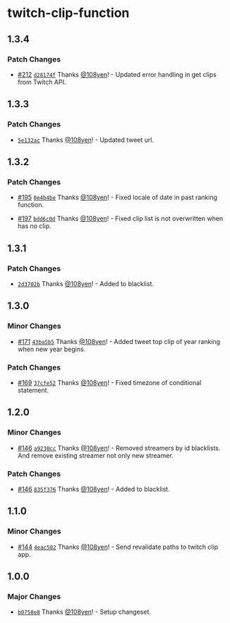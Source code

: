 # twitch-clip-function

## 1.3.4

### Patch Changes

- [#212](https://github.com/108yen/twitch-clip-function/pull/212) [`d28174f`](https://github.com/108yen/twitch-clip-function/commit/d28174f97f1f6a0e8d15a5a7a3edbdf3f576c971) Thanks [@108yen](https://github.com/108yen)! - Updated error handling in get clips from Twitch API.

## 1.3.3

### Patch Changes

- [`5e132ac`](https://github.com/108yen/twitch-clip-function/commit/5e132ac25924fd4633dc165a44e859d4c1ab8c84) Thanks [@108yen](https://github.com/108yen)! - Updated tweet url.

## 1.3.2

### Patch Changes

- [#195](https://github.com/108yen/twitch-clip-function/pull/195) [`0e4b4be`](https://github.com/108yen/twitch-clip-function/commit/0e4b4beeadd1759c8d8eef15c1e240b3af102365) Thanks [@108yen](https://github.com/108yen)! - Fixed locale of date in past ranking function.

- [#197](https://github.com/108yen/twitch-clip-function/pull/197) [`bdd6c0d`](https://github.com/108yen/twitch-clip-function/commit/bdd6c0d1a401b6ed0992189459f26c03753f1732) Thanks [@108yen](https://github.com/108yen)! - Fixed clip list is not overwritten when has no clip.

## 1.3.1

### Patch Changes

- [`2d3702b`](https://github.com/108yen/twitch-clip-function/commit/2d3702bb1961db79ea86df279e0968113378f738) Thanks [@108yen](https://github.com/108yen)! - Added to blacklist.

## 1.3.0

### Minor Changes

- [#171](https://github.com/108yen/twitch-clip-function/pull/171) [`43ba5b5`](https://github.com/108yen/twitch-clip-function/commit/43ba5b553a4296dc4c8a8120a7d5cc62f2f5a2c8) Thanks [@108yen](https://github.com/108yen)! - Added tweet top clip of year ranking when new year begins.

### Patch Changes

- [#169](https://github.com/108yen/twitch-clip-function/pull/169) [`37cfe52`](https://github.com/108yen/twitch-clip-function/commit/37cfe52346f1f0341a644b8c4b5dffc4d051efa6) Thanks [@108yen](https://github.com/108yen)! - Fixed timezone of conditional statement.

## 1.2.0

### Minor Changes

- [#146](https://github.com/108yen/twitch-clip-function/pull/146) [`a9230cc`](https://github.com/108yen/twitch-clip-function/commit/a9230cc9f16a6ed73380de6167d16d4f9eaee2d9) Thanks [@108yen](https://github.com/108yen)! - Removed streamers by id blacklists. And remove existing streamer not only new streamer.

### Patch Changes

- [#146](https://github.com/108yen/twitch-clip-function/pull/146) [`835f376`](https://github.com/108yen/twitch-clip-function/commit/835f3763ccc25a11f71aef1a9bf23c7a81a4031e) Thanks [@108yen](https://github.com/108yen)! - Added to blacklist.

## 1.1.0

### Minor Changes

- [#144](https://github.com/108yen/twitch-clip-function/pull/144) [`4eac502`](https://github.com/108yen/twitch-clip-function/commit/4eac5028470afa386368bf12e1d044ff0e5e9e26) Thanks [@108yen](https://github.com/108yen)! - Send revalidate paths to twitch clip app.

## 1.0.0

### Major Changes

- [`b0758e8`](https://github.com/108yen/twitch-clip-function/commit/b0758e85917f534987dc12ff6c0def975a7da8c3) Thanks [@108yen](https://github.com/108yen)! - Setup changeset.
